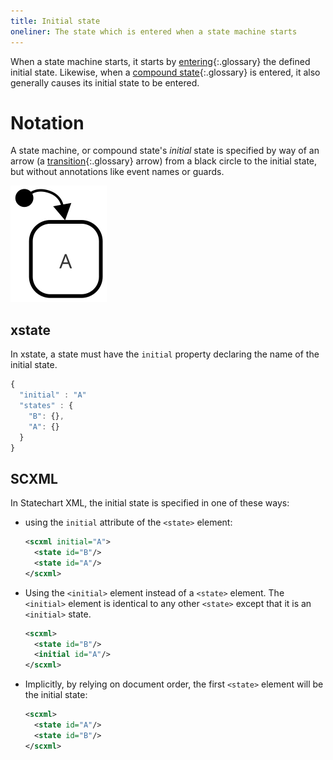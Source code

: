 ```yaml
---
title: Initial state
oneliner: The state which is entered when a state machine starts
---
```


When a state machine starts, it starts by [entering](entry.html){:.glossary} the defined initial state.  Likewise, when a [compound state](compound-state.html){:.glossary} is entered, it also generally causes its initial state to be entered.

# Notation

A state machine, or compound state's _initial_ state is specified by way of an arrow (a [transition](transition.html){:.glossary} arrow) from a black circle to the initial state, but without annotations like event names or guards.

![Black circle pointing to a state labeled A.  A is the initial state.](initial-state.svg)

## xstate

In xstate, a state must have the `initial` property declaring the name of the initial state.

```js
{
  "initial" : "A"
  "states" : {
    "B": {},
    "A": {}
  }
}
```

## SCXML

In Statechart XML, the initial state is specified in one of these ways:

* using the `initial` attribute of the `<state>` element:
  ```xml
  <scxml initial="A">
    <state id="B"/>
    <state id="A"/>
  </scxml>
  ```
* Using the `<initial>` element instead of a `<state>` element.  The `<initial>` element is identical to any other `<state>` except that it is an `<initial>` state.
  ```xml
  <scxml>
    <state id="B"/>
    <initial id="A"/>
  </scxml>
  ```
* Implicitly, by relying on document order, the first `<state>` element will be the initial state:
  ```xml
  <scxml>
    <state id="A"/>
    <state id="B"/>
  </scxml>
  ```
